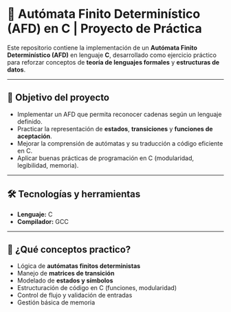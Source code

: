 # 🤖 Autómata Finito Determinístico (AFD) en C | Proyecto de Práctica

Este repositorio contiene la implementación de un **Autómata Finito Determinístico (AFD)** en lenguaje **C**, desarrollado como ejercicio práctico para reforzar conceptos de **teoría de lenguajes formales** y **estructuras de datos**.

---

## 🎯 Objetivo del proyecto

- Implementar un AFD que permita reconocer cadenas según un lenguaje definido.  
- Practicar la representación de **estados**, **transiciones** y **funciones de aceptación**.  
- Mejorar la comprensión de autómatas y su traducción a código eficiente en C.  
- Aplicar buenas prácticas de programación en C (modularidad, legibilidad, memoria).  

---

## 🛠️ Tecnologías y herramientas

- **Lenguaje:** C  
- **Compilador:** GCC

---

## 🧠 ¿Qué conceptos practico?

- Lógica de **autómatas finitos deterministas**  
- Manejo de **matrices de transición**  
- Modelado de **estados y símbolos**  
- Estructuración de código en C (funciones, modularidad)  
- Control de flujo y validación de entradas  
- Gestión básica de memoria  

